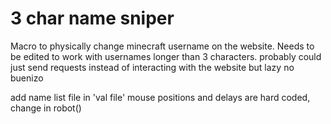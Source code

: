 # 3 char name sniper
Macro to physically change minecraft username on the website. Needs to be edited to work with usernames longer than 3 characters.
probably could just send requests instead of interacting with the website but lazy no buenizo

add name list file in 'val file'
mouse positions and delays are hard coded, change in robot()
